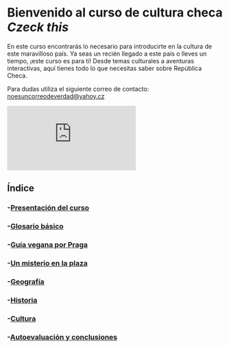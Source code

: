 # Bienvenido al curso de cultura checa *Czeck this*

En este curso encontrarás lo necesario para introducirte en la cultura de este maravilloso país. Ya seas un recién llegado a este país o lleves un tiempo, ¡este curso es para ti! Desde temas culturales a aventuras interactivas, aquí tienes todo lo que necesitas saber sobre República Checa.

Para dudas utiliza el siguiente correo de contacto: noesuncorreodeverdad@yahoy.cz


![Meme de Chequia](https://github.com/EliMirR/EliMirR.github.io/blob/main/assests/meme.jpg/index.html)

## Índice

### -[Presentación del curso](https://github.com/EliMirR/EliMirR.github.io/tree/main/04-presentacion)

### -[Glosario básico](https://github.com/EliMirR/EliMirR.github.io/tree/main/01-glosario)

### -[Guía vegana por Praga](https://github.com/EliMirR/EliMirR.github.io/tree/main/02-guia)

### -[Un misterio en la plaza](https://github.com/EliMirR/EliMirR.github.io/tree/main/03-aventura)

### -[Geografía](https://github.com/EliMirR/EliMirR.github.io/tree/main/01_geografia)

### -[Historia](https://github.com/EliMirR/EliMirR.github.io/tree/main/02_historia)

### -[Cultura](https://github.com/EliMirR/EliMirR.github.io/tree/main/03_cultura)

### -[Autoevaluación y conclusiones](https://github.com/EliMirR/EliMirR.github.io/tree/main/autoevaluacion)
